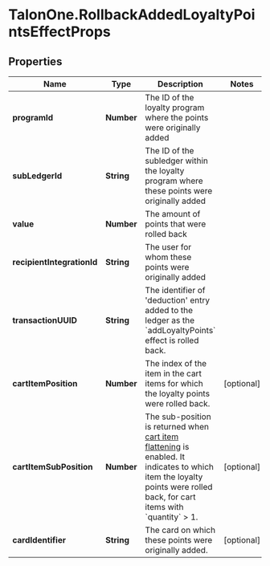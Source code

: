 # TalonOne.RollbackAddedLoyaltyPointsEffectProps

## Properties

Name | Type | Description | Notes
------------ | ------------- | ------------- | -------------
**programId** | **Number** | The ID of the loyalty program where the points were originally added | 
**subLedgerId** | **String** | The ID of the subledger within the loyalty program where these points were originally added | 
**value** | **Number** | The amount of points that were rolled back | 
**recipientIntegrationId** | **String** | The user for whom these points were originally added | 
**transactionUUID** | **String** | The identifier of &#39;deduction&#39; entry added to the ledger as the &#x60;addLoyaltyPoints&#x60; effect is rolled back. | 
**cartItemPosition** | **Number** | The index of the item in the cart items for which the loyalty points were rolled back. | [optional] 
**cartItemSubPosition** | **Number** | The sub-position is returned when [cart item flattening](https://docs.talon.one/docs/product/campaigns/campaign-evaluation/#flattened-cart-items) is enabled. It indicates to which item the loyalty points were rolled back, for cart items with &#x60;quantity&#x60; &gt; 1.  | [optional] 
**cardIdentifier** | **String** | The card on which these points were originally added. | [optional] 



